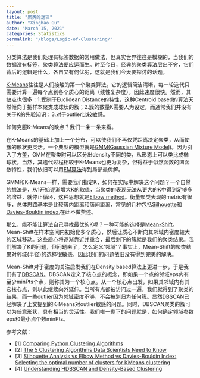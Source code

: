 ```yaml
---
layout: post
title: "聚类的逻辑"
author: "Xinghao Gu"
date: "March 15, 2021"
categories: Statistics
permalink: "/blogs/Logic-of-Clustering/"
---
```


分类算法是我们处理有标签数据的常用做法，但真实世界往往是模糊的，当我们的数据没有标签，聚类算法便应运而生。时至今日，经典的聚类算法层出不穷，它们背后的逻辑是什么，各自又有何优劣，这就是我们今天要探讨的话题。

[K-Means](https://en.wikipedia.org/wiki/K-means_clustering)往往是人们接触的第一个聚类算法。它的逻辑简洁清晰，每一轮迭代只需要计算一遍每个点到各个质心的距离（线性复杂度），因此速度很快。然而，其缺点也很多：1.受制于Euclidean Distance的特性，这种Centroid based的算法天然倾向于把样本聚类成球状的簇；2.簇的数量K需要人为设定，而通常我们并没有关于K的先验知识；3.对于outlier比较敏感。

如何克服K-Means的缺点？我们一条一条来看。

在K-Means的基础上加上一个分布，可以使我们不再仅凭距离决定聚类，从而使簇的形状更灵活。一个典型的模型就是[GMM(Gaussian Mixture Model)](https://brilliant.org/wiki/gaussian-mixture-model/)。因为引入了方差，GMM在聚类时可以区分出density不同的类，从形态上可以类比成椭球状。当然，其迭代过程相较于K-Means也更为复杂，但得益于似然函数的凹函数特性，我们依旧可以用[EM算法](http://cs229.stanford.edu/notes-spring2019/cs229-notes8-2.pdf)得到局部最优解。

GMM和K-Means一样，需要我们指定K，如何在实际中解决这个问题？一个自然的想法是，从1开始逐渐增大K的取值，当聚类的表现无法从更大的K中得到足够多的增益，就停止循环，这种思想就是[Elbow method](https://en.wikipedia.org/wiki/Elbow_method_(clustering))。衡量聚类表现的metric有很多，总体思路基本是比较簇内距离和簇间距离，常见的几种包括[Silhouette](https://scikit-learn.org/stable/auto_examples/cluster/plot_kmeans_silhouette_analysis.html)和[Davies-Bouldin index](https://en.wikipedia.org/wiki/Davies%E2%80%93Bouldin_index),在此不做赘述。

那么，能不能让算法自己寻找最优的K呢？一种可能的选择是[Mean-Shift](https://en.wikipedia.org/wiki/Mean_shift)。Mean-Shift在样本空间内初始化多个质心，然后让质心不断向其邻域内密度较大的区域移动。这些质心将逐渐靠近并重合，最后剩下的簇就是我们的聚类结果。我们解决了K的问题，但问题来了，怎么定义'邻域'？事实上，Mean-Shift的聚类结果对邻域(半径)的选择很敏感，因此我们的问题依旧没有得到完美的解决。

Mean-Shift对于密度的关注启发我们在Density based算法上更进一步，于是我们有了[DBSCAN](https://en.wikipedia.org/wiki/DBSCAN)。DBSCAN定义了核心点的概念，即如果一个点的邻域eps内有至少minPts个点，则称其为一个核心点。从一个核心点出发，如果其邻域内有其它核心点，则以此继续向外延伸。当所有点都被访问过一遍，我们就得到了聚类的结果，而一些outlier因为邻域密度不够，不会被划归为任何簇。显然DBSCAN已经解决了上文提到的K-Means对outlier敏感的问题。同时，DBSCAN聚类的簇可以为任意形状，具有相当的灵活性。我们唯一剩下的问题就是，如何确定领域参数eps和最小点个数minPts。







参考文献：
- [1] [Comparing Python Clustering Algorithms](https://hdbscan.readthedocs.io/en/latest/comparing_clustering_algorithms.html)
- [2] [The 5 Clustering Algorithms Data Scientists Need to Know](https://towardsdatascience.com/the-5-clustering-algorithms-data-scientists-need-to-know-a36d136ef68)
- [3] [Silhouette Analysis vs Elbow Method vs Davies-Bouldin Index: Selecting the optimal number of clusters for KMeans clustering](https://gdcoder.com/silhouette-analysis-vs-elbow-method-vs-davies-bouldin-index-selecting-the-optimal-number-of-clusters-for-kmeans-clustering/)
- [4] [Understanding HDBSCAN and Density-Based Clustering](https://towardsdatascience.com/understanding-hdbscan-and-density-based-clustering-121dbee1320e)
